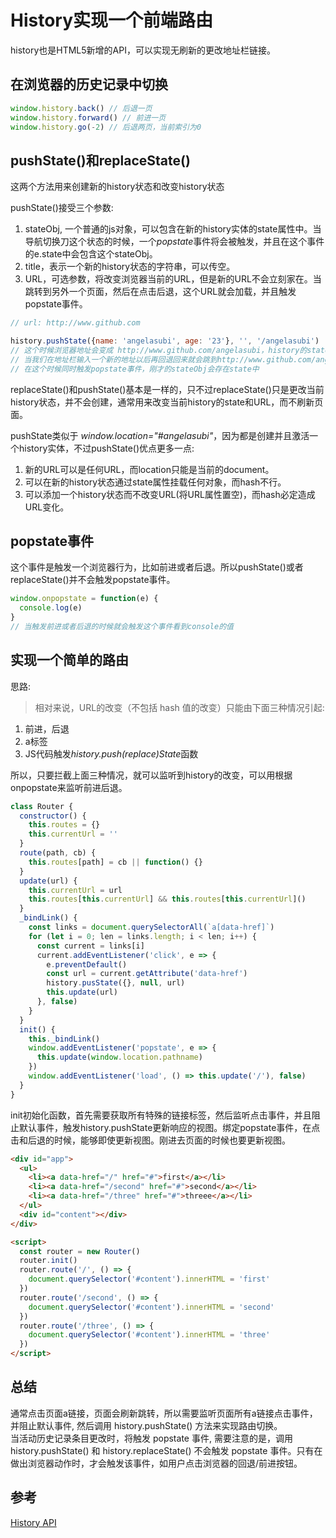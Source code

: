 # History实现一个前端路由

history也是HTML5新增的API，可以实现无刷新的更改地址栏链接。

## 在浏览器的历史记录中切换

```js
window.history.back() // 后退一页
window.history.forward() // 前进一页
window.history.go(-2) // 后退两页，当前索引为0
```

## pushState()和replaceState()

这两个方法用来创建新的history状态和改变history状态  

pushState()接受三个参数:  
1. stateObj, 一个普通的js对象，可以包含在新的history实体的state属性中。当导航切换刀这个状态的时候，一个<i>popstate</i>事件将会被触发，并且在这个事件的e.state中会包含这个stateObj。
2. title，表示一个新的history状态的字符串，可以传空。
3. URL，可选参数，将改变浏览器当前的URL，但是新的URL不会立刻家在。当跳转到另外一个页面，然后在点击后退，这个URL就会加载，并且触发popstate事件。

```js
// url: http://www.github.com

history.pushState({name: 'angelasubi', age: '23'}, '', '/angelasubi')
// 这个时候浏览器地址会变成 http://www.github.com/angelasubi，history的state会传入stateObj.length加一
// 当我们在地址栏输入一个新的地址以后再回退回来就会跳到http://www.github.com/angelasubi 而不是. http://www.github.com
// 在这个时候同时触发popstate事件，刚才的stateObj会存在state中
```

replaceState()和pushState()基本是一样的，只不过replaceState()只是更改当前history状态，并不会创建，通常用来改变当前history的state和URL，而不刷新页面。  

pushState类似于 <i>window.location="#angelasubi"</i>，因为都是创建并且激活一个history实体，不过pushState()优点更多一点: 
1. 新的URL可以是任何URL，而location只能是当前的document。
2. 可以在新的history状态通过state属性挂载任何对象，而hash不行。
3. 可以添加一个history状态而不改变URL(将URL属性置空)，而hash必定造成URL变化。

## popstate事件

这个事件是触发一个浏览器行为，比如前进或者后退。所以pushState()或者replaceState()并不会触发popstate事件。

```js
window.onpopstate = function(e) {
  console.log(e)
}
// 当触发前进或者后退的时候就会触发这个事件看到console的值

```

## 实现一个简单的路由

思路: 
> 相对来说，URL的改变（不包括 hash 值的改变）只能由下面三种情况引起: 
1. 前进，后退
2. a标签
3. JS代码触发<i>history.push(replace)State</i>函数

所以，只要拦截上面三种情况，就可以监听到history的改变，可以用根据onpopstate来监听前进后退。

```js
class Router {
  constructor() {
    this.routes = {}
    this.currentUrl = ''
  }
  route(path, cb) {
    this.routes[path] = cb || function() {}
  }
  update(url) {
    this.currentUrl = url
    this.routes[this.currentUrl] && this.routes[this.currentUrl]()
  }
  _bindLink() {
    const links = document.querySelectorAll(`a[data-href]`)
    for (let i = 0; len = links.length; i < len; i++) {
      const current = links[i]
      current.addEventListener('click', e => {
        e.preventDefault()
        const url = current.getAttribute('data-href')
        history.pusState({}, null, url)
        this.update(url)
      }, false)
    }
  }
  init() {
    this._bindLink()
    window.addEventListener('popstate', e => {
      this.update(window.location.pathname)
    })
    window.addEventListener('load', () => this.update('/'), false)
  }
}
```
init初始化函数，首先需要获取所有特殊的链接标签，然后监听点击事件，并且阻止默认事件，触发history.pushState更新响应的视图。绑定popstate事件，在点击和后退的时候，能够即使更新视图。刚进去页面的时候也要更新视图。

```html
<div id="app">
  <ul>
    <li><a data-href="/" href="#">first</a></li>
    <li><a data-href="/second" href="#">second</a></li>
    <li><a data-href="/three" href="#">threee</a></li>
  </ul>
  <div id="content"></div>
</div>

<script>
  const router = new Router()
  router.init()
  router.route('/', () => {
    document.querySelector('#content').innerHTML = 'first'
  })
  router.route('/second', () => {
    document.querySelector('#content').innerHTML = 'second'
  })
  router.route('/three', () => {
    document.querySelector('#content').innerHTML = 'three'
  })
</script>
```

## 总结
通常点击页面a链接，页面会刷新跳转，所以需要监听页面所有a链接点击事件，并阻止默认事件, 然后调用 history.pushState() 方法来实现路由切换。  
当活动历史记录条目更改时，将触发 popstate 事件, 需要注意的是，调用 history.pushState() 和 history.replaceState() 不会触发 popstate 事件。只有在做出浏览器动作时，才会触发该事件，如用户点击浏览器的回退/前进按钮。

## 参考
[History API](https://developer.mozilla.org/en-US/docs/Web/API/History)